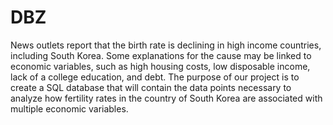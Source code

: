 # DBZ

News outlets report that the birth rate is declining in high income countries, including South Korea. Some explanations for the cause may be linked to economic variables, such as high housing costs, low disposable income, lack of a college education, and debt. The purpose of our project is to create a SQL database that will contain the data points necessary to analyze how fertility rates in the country of South Korea are associated with multiple economic variables. 
